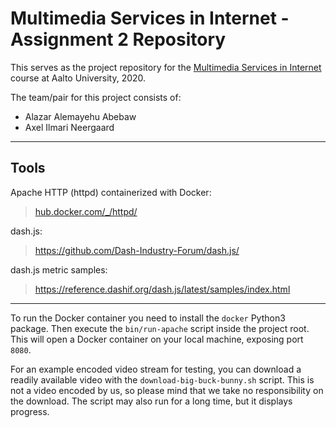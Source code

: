 # Multimedia Services in Internet - Assignment 2 Repository

This serves as the project repository for the [Multimedia Services in Internet](https://mycourses.aalto.fi/course/view.php?id=28185) course at Aalto University, 2020.

The team/pair for this project consists of:
- Alazar Alemayehu Abebaw
- Axel Ilmari Neergaard

---

## Tools

Apache HTTP (httpd) containerized with Docker:
> [hub.docker.com/\_/httpd/](https://hub.docker.com/_/httpd/)

dash.js:
> https://github.com/Dash-Industry-Forum/dash.js/

dash.js metric samples:
> https://reference.dashif.org/dash.js/latest/samples/index.html

---

To run the Docker container you need to install the `docker` Python3 package.
Then execute the `bin/run-apache` script inside the project root.
This will open a Docker container on your local machine, exposing port `8080`.

For an example encoded video stream for testing, you can download a readily available video with the `download-big-buck-bunny.sh` script.
This is not a video encoded by us, so please mind that we take no responsibility on the download.
The script may also run for a long time, but it displays progress.
